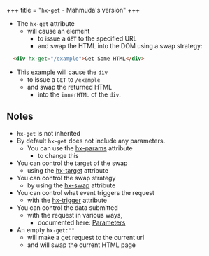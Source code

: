 +++
title = "`hx-get` - Mahmuda's version"
+++

- The `hx-get` attribute
  - will cause an element
    - to issue a `GET` to the specified URL
    - and swap the HTML into the DOM using a swap strategy:

```html
  <div hx-get="/example">Get Some HTML</div>
```

- This example will cause the `div`
  - to issue a `GET` to `/example`
  - and swap the returned HTML
    - into the `innerHTML` of the `div`.

## Notes

- `hx-get` is not inherited
- By default `hx-get` does not include any parameters.
  - You can use the [hx-params](@/attributes/hx-params.md) attribute
    - to change this
- You can control the target of the swap
  - using the [hx-target](@/attributes/hx-target.md) attribute
- You can control the swap strategy
  - by using the [hx-swap](@/attributes/hx-swap.md) attribute
- You can control what event triggers the request
  - with the [hx-trigger](@/attributes/hx-trigger.md) attribute
- You can control the data submitted
  - with the request in various ways,
    - documented here: [Parameters](@/docs.md#parameters)
- An empty `hx-get:""`
  - will make a get request to the current url
  - and will swap the current HTML page
